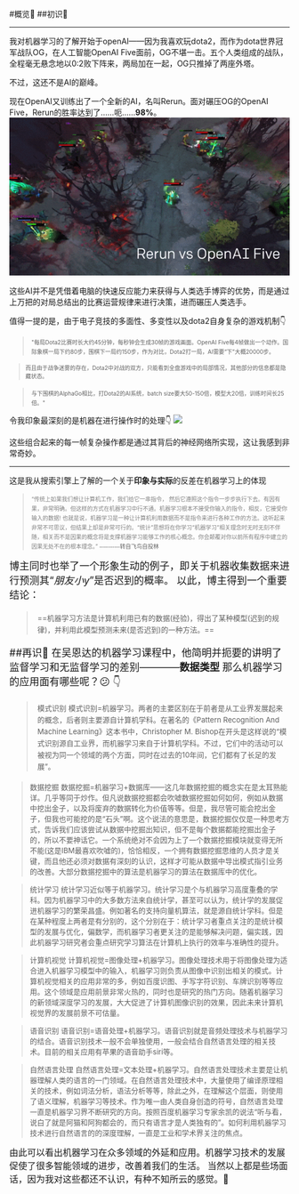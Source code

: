 #概览:thought_balloon:
##初识:eyes:
***
我对机器学习的了解开始于openAI——因为我喜欢玩dota2，而作为dota世界冠军战队OG，在人工智能OpenAI Five面前，OG不堪一击。五个人类组成的战队，全程毫无悬念地以0:2败下阵来，两局加在一起，OG只推掉了两座外塔。

不过，这还不是AI的巅峰。

现在OpenAI又训练出了一个全新的AI，名叫Rerun。面对碾压OG的OpenAI Five，Rerun的胜率达到了……呃……**98%**。
![](1f3ab02acbfe18d1e9584144152732165402.gif)

这些AI并不是凭借着电脑的快速反应能力来获得与人类选手博弈的优势，而是通过上万把的对局总结出的比赛运营规律来进行决策，进而碾压人类选手。

值得一提的是，由于电子竞技的多面性、多变性以及dota2自身复杂的游戏机制:point_down:
> <font size=1>"每局Dota2比赛时长大约45分钟，每秒钟会生成30帧的游戏画面。OpenAI Five每4帧做出一个动作。国际象棋一局下约80步，围棋下一局约150步，作为对比，Dota2打一局，AI需要“下”大概20000步。

> 而且由于战争迷雾的存在，Dota2中对战的双方，只能看到全盘游戏中的局部情况，其他部分的信息都是隐藏状态。

> 与下围棋的AlphaGo相比，打Dota2的AI系统，batch size要大50-150倍，模型大20倍，训练时间长25倍。"</font>


令我印象最深刻的是机器在进行操作时的处理:point_down:
![](37b8d7f2838452dc6d07ccea0256adbf1974.gif)


这些组合起来的每一帧复杂操作都是通过其背后的神经网络所实现，这让我感到非常奇妙。


***
这是我从搜索引擎上了解的一个关于**印象与实际**的反差在机器学习上的体现

> <font size=1><font color=gray>“传统上如果我们想让计算机工作，我们给它一串指令， 然后它遵照这个指令一步步执行下去。有因有果，非常明确。但这样的方式在机器学习中行不通。机器学习根本不接受你输入的指令，相反，它接受你输入的数据! 也就是说，机器学习是一种让计算机利用数据而不是指令来进行各种工作的方法。这听起来非常不可思议，但结果上却是非常可行的。“统计”思想将在你学习“机器学习”相关理念时无时无刻不伴随，相关而不是因果的概念将是支撑机器学习能够工作的核心概念。你会颠覆对你以前所有程序中建立的因果无处不在的根本理念。”</font>
<font face="幼圆">-----------转自飞鸟自投林</font>

<font size=4>博主同时也举了一个形象生动的例子，即关于机器收集数据来进行预测其“*朋友小y*”是否迟到的概率。
以此，博主得到一个重要结论：
> <font size=2>==机器学习方法是计算机利用已有的数据(经验)，得出了某种模型(迟到的规律)，并利用此模型预测未来(是否迟到)的一种方法。==</font>

##再识:eyes:
在吴恩达的机器学习课程中，他简明并扼要的讲明了监督学习和无监督学习的差别————**数据类型**
那么机器学习的应用面有哪些呢？:confused:
:point_down:
> <font size=2>模式识别
模式识别=机器学习。两者的主要区别在于前者是从工业界发展起来的概念，后者则主要源自计算机学科。在著名的《Pattern Recognition And Machine Learning》这本书中，Christopher M. Bishop在开头是这样说的“模式识别源自工业界，而机器学习来自于计算机学科。不过，它们中的活动可以被视为同一个领域的两个方面，同时在过去的10年间，它们都有了长足的发展”。

 

> 数据挖掘
数据挖掘=机器学习+数据库——这几年数据挖掘的概念实在是太耳熟能详。几乎等同于炒作。但凡说数据挖掘都会吹嘘数据挖掘如何如何，例如从数据中挖出金子，以及将废弃的数据转化为价值等等。但是，我尽管可能会挖出金子，但我也可能挖的是“石头”啊。这个说法的意思是，数据挖掘仅仅是一种思考方式，告诉我们应该尝试从数据中挖掘出知识，但不是每个数据都能挖掘出金子的，所以不要神话它。一个系统绝对不会因为上了一个数据挖掘模块就变得无所不能(这是IBM最喜欢吹嘘的)，恰恰相反，一个拥有数据挖掘思维的人员才是关键，而且他还必须对数据有深刻的认识，这样才可能从数据中导出模式指引业务的改善。大部分数据挖掘中的算法是机器学习的算法在数据库中的优化。

 

> 统计学习
统计学习近似等于机器学习。统计学习是个与机器学习高度重叠的学科。因为机器学习中的大多数方法来自统计学，甚至可以认为，统计学的发展促进机器学习的繁荣昌盛。例如著名的支持向量机算法，就是源自统计学科。但是在某种程度上两者是有分别的，这个分别在于：统计学习者重点关注的是统计模型的发展与优化，偏数学，而机器学习者更关注的是能够解决问题，偏实践，因此机器学习研究者会重点研究学习算法在计算机上执行的效率与准确性的提升。

 

> 计算机视觉
计算机视觉=图像处理+机器学习。图像处理技术用于将图像处理为适合进入机器学习模型中的输入，机器学习则负责从图像中识别出相关的模式。计算机视觉相关的应用非常的多，例如百度识图、手写字符识别、车牌识别等等应用。这个领域是应用前景非常火热的，同时也是研究的热门方向。随着机器学习的新领域深度学习的发展，大大促进了计算机图像识别的效果，因此未来计算机视觉界的发展前景不可估量。

 

> 语音识别
语音识别=语音处理+机器学习。语音识别就是音频处理技术与机器学习的结合。语音识别技术一般不会单独使用，一般会结合自然语言处理的相关技术。目前的相关应用有苹果的语音助手siri等。

 

> 自然语言处理
自然语言处理=文本处理+机器学习。自然语言处理技术主要是让机器理解人类的语言的一门领域。在自然语言处理技术中，大量使用了编译原理相关的技术，例如词法分析，语法分析等等，除此之外，在理解这个层面，则使用了语义理解，机器学习等技术。作为唯一由人类自身创造的符号，自然语言处理一直是机器学习界不断研究的方向。按照百度机器学习专家余凯的说法“听与看，说白了就是阿猫和阿狗都会的，而只有语言才是人类独有的”。如何利用机器学习技术进行自然语言的的深度理解，一直是工业和学术界关注的焦点。

 

<font size=3>由此可以看出机器学习在众多领域的外延和应用。机器学习技术的发展促使了很多智能领域的进步，改善着我们的生活。
当然以上都是些场面话，因为我对这些都还不认识，有种不知所云的感觉。:tongue: